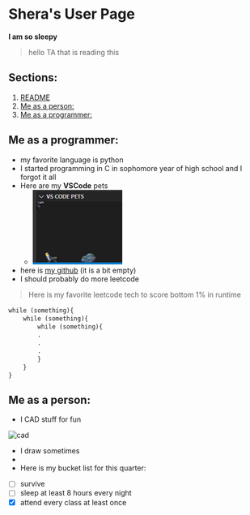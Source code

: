 # Shera's User Page

**I am so sleepy**

> hello TA that is reading this 

## Sections:
1. [README](README.md)
2. [Me as a person:](#Me-as-a-person:)
3. [Me as a programmer:](#Me-as-a-programmer:)

## Me as a programmer:

* my favorite language is python
* I started programming in C in sophomore year of high school and I forgot it all
* Here are my **VSCode** pets 
  * ![pets](pets.png)
* here is [my github](https://github.com/idonotknowwhatiamdoing) (it is a bit empty) 
* I should probably do more leetcode

> Here is my favorite leetcode tech to score bottom 1% in runtime
```
while (something){
    while (something){
        while (something){
        .
        .
        .
        }
    }
}
```

## Me as a person:

* I CAD stuff for fun

![cad](https://m.media-amazon.com/images/W/IMAGERENDERING_521856-T1/images/I/51LZRqadhtS._AC_UF1000,1000_QL80_.jpg)

* I draw sometimes
* 
* Here is my bucket list for this quarter:
- [ ] survive
- [ ] sleep at least 8 hours every night
- [x] attend every class at least once